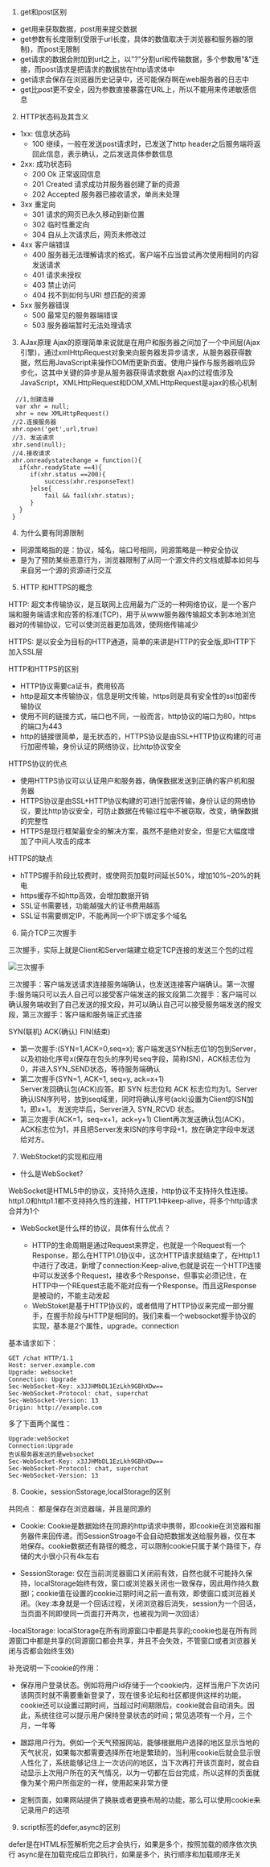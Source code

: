 1. get和post区别
  - get用来获取数据，post用来提交数据
  - get参数有长度限制(受限于url长度，具体的数值取决于浏览器和服务器的限制)，而post无限制
  - get请求的数据会附加到url之上，以"?"分割url和传输数据，多个参数用"&"连接，而post请求是把请求的数据放在http请求体中
  - get请求会保存在浏览器历史记录中，还可能保存啊在web服务器的日志中
  - get比post更不安全，因为参数直接暴露在URL上，所以不能用来传递敏感信息
2. HTTP状态码及其含义
  - 1xx: 信息状态码
     + 100 继续，一般在发送post请求时，已发送了http header之后服务端将返回此信息，表示确认，之后发送具体参数信息
  - 2xx: 成功状态码
     + 200 Ok 正常返回信息
     + 201 Created 请求成功并服务器创建了新的资源
     + 202 Accepted 服务器已接收请求，单尚未处理
  - 3xx 重定向
     + 301 请求的网页已永久移动到新位置
     + 302 临时性重定向
     + 304 自从上次请求后，网页未修改过
  - 4xx 客户端错误
     + 400 服务器无法理解请求的格式，客户端不应当尝试再次使用相同的内容发送请求
     + 401 请求未授权
     + 403 禁止访问
     + 404 找不到如何与URI 想匹配的资源
  - 5xx 服务器错误
     + 500 最常见的服务器端错误
     + 503 服务器端暂时无法处理请求
3. AJax原理
  Ajax的原理简单来说就是在用户和服务器之间加了一个中间层(Ajax引擎)，通过xmlHttpRequest对象来向服务器发异步请求，从服务器获得数据，然后用JavaScript来操作DOM而更新页面。使用户操作与服务器响应异步化，这其中关键的异步是从服务器获得请求数据
  Ajax的过程值涉及JavaScript，XMLHttpRequest和DOM,XMLHttpRequest是ajax的核心机制

  ```
    //1,创建连接
    var xhr = null;
    xhr = new XMLHttpRequest()
   //2.连接服务器
   xhr.open('get',url,true)
   //3. 发送请求
   xhr.send(null);
   //4.接收请求
   xhr.onreadystatechange = function(){
     if(xhr.readyState ==4){
        if(xhr.status ==200){
            success(xhr.responseText)
        }else{
            fail && fail(xhr.status);
        }
     }
   } 
  ```        
4. 为什么要有同源限制
  - 同源策略指的是：协议，域名，端口号相同，同源策略是一种安全协议
  - 是为了预防某些恶意行为，浏览器限制了从同一个源文件的文档或脚本如何与来自另一个源的资源进行交互
5. HTTP 和HTTPS的概念

HTTP: 超文本传输协议，是互联网上应用最为广泛的一种网络协议，是一个客户端和服务端请求和应答的标准(TCP)，用于从www服务器传输超文本到本地浏览器对的传输协议，它可以使浏览器更加高效，使网络传输减少

HTTPS: 是以安全为目标的HTTP通道，简单的来讲是HTTP的安全版,即HTTP下加入SSL层

HTTP和HTTPS的区别
  
  - HTTP协议需要ca证书，费用较高
  - http是超文本传输协议，信息是明文传输，https则是具有安全性的ssl加密传输协议
  - 使用不同的链接方式，端口也不同，一般而言，http协议的端口为80，https的端口为443
  - http的链接很简单，是无状态的，HTTPS协议是由SSL+HTTP协议构建的可进行加密传输，身份认证的网络协议，比http协议安全
 
HTTPS协议的优点
  
  - 使用HTTPS协议可以认证用户和服务器，确保数据发送到正确的客户机和服务器
  - HTTPS协议是由SSL+HTTP协议构建的可进行加密传输，身份认证的网络协议，要比http协议安全，可防止数据在传输过程中不被窃取，改变，确保数据的完整性
  - HTTPS是现行框架最安全的解决方案，虽然不是绝对安全，但是它大幅度增加了中间人攻击的成本

HTTPS的缺点
   
   - hTTPS握手阶段比较费时，或使网页加载时间延长50%，增加10%~20%的耗电
   - https缓存不如http高效，会增加数据开销
   - SSL证书需要钱，功能越强大的证书费用越高
   - SSL证书需要绑定IP，不能再同一个IP下绑定多个域名

6. 简介TCP三次握手

三次握手，实际上就是Client和Server端建立稳定TCP连接的发送三个包的过程

![三次握手](https://user-gold-cdn.xitu.io/2019/8/18/16ca31b2b22d223a?imageView2/0/w/1280/h/960/format/webp/ignore-error/1)

三次握手：客户端发送请求连接服务端确认，也发送连接客户端确认。第一次握手:服务端只可以去人自己可以接受客户端发送的报文段第二次握手：客户端可以确认服务端收到了自己发送的报文段，并可以确认自己可以接受服务端发送的报文段，第三次握手：客户端和服务端正式连接

SYN(联机) ACK(确认) FIN(结束)   
- 第一次握手:(SYN=1,ACK=0,seq=x);
  客户端发送SYN标志位1的包到Server，以及初始化序号x(保存在包头的序列号seq字段，简称ISN)，ACK标志位为0，并进入SYN_SEND状态，等待服务端确认
- 第二次握手(SYN=1, ACK=1, seq=y, ack=x+1)   
Server发回确认包(ACK)应答。即 SYN 标志位和 ACK 标志位均为1。Server确认ISN序列号，放到seq域里，同时将确认序号(ack)设置为Client的ISN加1，即x+1。 发送完毕后，Server进入 SYN_RCVD 状态。
- 第三次握手(ACK=1，seq=x+1，ack=y+1)
Client再次发送确认包(ACK)，ACK标志位为1，并且把Server发来ISN的序号字段+1，放在确定字段中发送给对方。


7.  WebStocket的实现和应用

- 什么是WebSocket?

WebSocket是HTML5中的协议，支持持久连接，http协议不支持持久性连接。http1.0和http1.1都不支持持久性的连接，HTTP1.1中keep-alive，将多个http请求合并为1个

- WebSocket是什么样的协议，具体有什么优点？

  + HTTP的生命周期是通过Request来界定，也就是一个Request有一个Response，那么在HTTP1.0协议中，这次HTTP请求就结束了，在Http1.1中进行了改进，新增了connection:Keep-alive,也就是说在一个HTTP连接中可以发送多个Request，接收多个Response，但事实必须记住，在HTTP中一个REquest志能不能对应有一个Response。而且这Response是被动的，不能主动发起
  + WebStoket是基于HTTP协议的，或者借用了HTTP协议来完成一部分握手，在握手阶段与HTTP是相同的。我们来看一个websocket握手协议的实现，基本是2个属性，upgrade。connection

基本请求如下：
```
GET /chat HTTP/1.1
Host: server.example.com
Upgrade: websocket
Connection: Upgrade
Sec-WebSocket-Key: x3JJHMbDL1EzLkh9GBhXDw==
Sec-WebSocket-Protocol: chat, superchat
Sec-WebSocket-Version: 13
Origin: http://example.com
```  

多了下面两个属性：
```
Upgrade:webSocket
Connection:Upgrade
告诉服务器发送的是websocket
Sec-WebSocket-Key: x3JJHMbDL1EzLkh9GBhXDw==
Sec-WebSocket-Protocol: chat, superchat
Sec-WebSocket-Version: 13
```

8. Cookie，sessionSstorage,localStorage的区别

共同点： 都是保存在浏览器端，并且是同源的

- Cookie: Cookie是数据始终在同源的http请求中携带，即cookie在浏览器和服务器件来回传递。而SessionStroage不会自动把数据发送给服务器，仅在本地保存。cookie数据还有路径的概念，可以限制cookie只属于某个路径下，存储的大小很小只有4k左右

- SessionStorage: 仅在当前浏览器窗口关闭前有效，自然也就不可能持久保持，localStorage始终有效，窗口或浏览器关闭也一致保存，因此用作持久数据l；cookie值在设置的cookie过期时间之前一直有效，即使窗口或浏览器关闭。（key:本身就是一个回话过程，关闭浏览器后消失，session为一个回话，当页面不同即使同一页面打开两次，也被视为同一次回话）

-localStorage: localStorage在所有同源窗口中都是共享的;cookie也是在所有同源窗口中都是共享的(同源窗口都会共享，并且不会失效，不管窗口或者浏览器关闭与否都会始终生效)

补充说明一下cookie的作用：

- 保存用户登录状态。例如将用户id存储于一个cookie内，这样当用户下次访问该网页时就不需要重新登录了，现在很多论坛和社区都提供这样的功能，cookie还可以设置过期时间，当超过时间期限后，cookie就会自动消失。因此，系统往往可以提示用户保持登录状态的时间；常见选项有一个月，三个月，一年等

- 跟踪用户行为。例如一个天气预报网站，能够根据用户选择的地区显示当地的天气状况，如果每次都需要选择所在地是繁琐的，当利用cookie后就会显示很人性化了，系统能够记住上一次访问的地区，当下次再打开该页面时，就会自动显示上次用户所在的天气情况，以为一切都在后台完成，所以这样的页面就像为某个用户所指定的一样，使用起来非常方便

- 定制页面，如果网站提供了换肤或者更换布局的功能，那么可以使用cookie来记录用户的选项

9. script标签的defer,async的区别

defer是在HTML标签解析完之后才会执行，如果是多个，按照加载的顺序依次执行
async是在加载完成后立即执行，如果是多个，执行顺序和加载顺序无关
